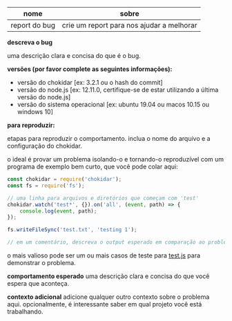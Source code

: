 | **nome** | **sobre** |
|---|---|
| report do bug | crie um report para nos ajudar a melhorar |

**descreva o bug**

uma descrição clara e concisa do que é o bug.

**versões (por favor complete as seguintes informações):**

- versão do chokidar [ex: 3.2.1 ou o hash do commit]
- versão do node.js [ex: 12.11.0, certifique-se de estar utilizando a última versão do node.js]
- versão do sistema operacional [ex: ubuntu 19.04 ou macos 10.15 ou windows 10]

**para reproduzir:**

etapas para reproduzir o comportamento. inclua o nome do arquivo e a configuração do chokidar.

o ideal é provar um problema isolando-o e tornando-o reproduzível com um programa de exemplo bem curto, que você pode colar aqui:

```js
const chokidar = require('chokidar');
const fs = require('fs');

// uma linha para arquivos e diretórios que começam com 'test'
chokidar.watch('test*', {}).on('all', (event, path) => {
    console.log(event, path);
});

fs.writeFileSync('test.txt', 'testing 1');

// em um comentário, descreva o output esperado em comparação ao problema observado
```

o mais valioso pode ser um ou mais casos de teste para [test.js](https://github.com/paulmillr/chokidar/blob/master/test.js) para demonstrar o problema.

**comportamento esperado** uma descrição clara e concisa do que você espera que aconteça.

**contexto adicional** adicione qualquer outro contexto sobre o problema aqui. opcionalmente, é interessante saber em qual projeto você está trabalhando.
